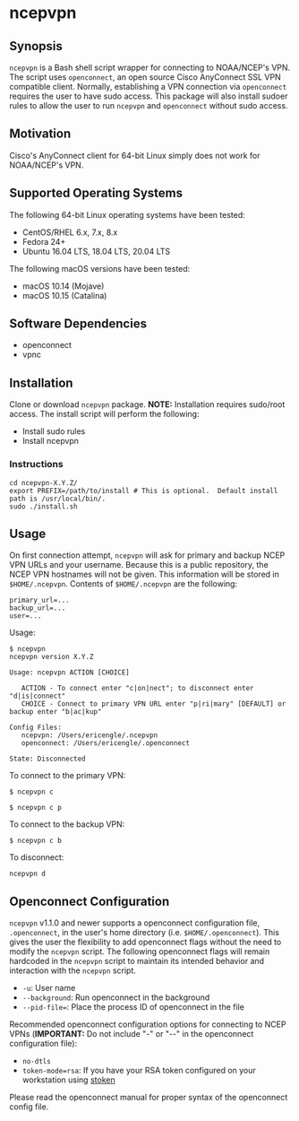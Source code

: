 # ncepvpn

## Synopsis

`ncepvpn` is a Bash shell script wrapper for connecting to NOAA/NCEP's VPN. The script uses `openconnect`, an open source Cisco AnyConnect SSL VPN compatible client. Normally, establishing a VPN connection via `openconnect` requires the user to have sudo access. This package will also install sudoer rules to allow the user to run `ncepvpn` and `openconnect` without sudo access.

## Motivation

Cisco's AnyConnect client for 64-bit Linux simply does not work for NOAA/NCEP's VPN.

## Supported Operating Systems

The following 64-bit Linux operating systems have been tested:

* CentOS/RHEL 6.x, 7.x, 8.x
* Fedora 24+
* Ubuntu 16.04 LTS, 18.04 LTS, 20.04 LTS

The following macOS versions have been tested:

* macOS 10.14 (Mojave)
* macOS 10.15 (Catalina)

## Software Dependencies

* openconnect
* vpnc

## Installation

Clone or download `ncepvpn` package.  **NOTE:**  Installation requires sudo/root access.  The install script will perform the following:

* Install sudo rules
* Install ncepvpn

### Instructions

```shell
cd ncepvpn-X.Y.Z/
export PREFIX=/path/to/install # This is optional.  Default install path is /usr/local/bin/.
sudo ./install.sh
```

## Usage

On first connection attempt, `ncepvpn` will ask for primary and backup NCEP VPN URLs and your username.  Because this is a public repository, the NCEP VPN hostnames will not be given.  This information will be stored in `$HOME/.ncepvpn`.  Contents of `$HOME/.ncepvpn` are the following:

```
primary_url=...
backup_url=...
user=...
```

Usage:

```shell
$ ncepvpn
ncepvpn version X.Y.Z

Usage: ncepvpn ACTION [CHOICE]

   ACTION - To connect enter "c|on|nect"; to disconnect enter "d|is|connect"
   CHOICE - Connect to primary VPN URL enter "p|ri|mary" [DEFAULT] or backup enter "b|ac|kup"

Config Files:
   ncepvpn: /Users/ericengle/.ncepvpn
   openconnect: /Users/ericengle/.openconnect

State: Disconnected
```

To connect to the primary VPN:

```shell
$ ncepvpn c
```

```shell
$ ncepvpn c p
```

To connect to the backup VPN:

```shell
$ ncepvpn c b
```

To disconnect:

```shell
ncepvpn d
```

## Openconnect Configuration

`ncepvpn` v1.1.0 and newer supports a openconnect configuration file, `.openconnect`, in the user's home directory (i.e. `$HOME/.openconnect`).  This gives the user the flexibility to add openconnect flags without the need to modify the `ncepvpn` script.  The following openconnect flags will remain hardcoded in the `ncepvpn` script to maintain its intended behavior and interaction with the `ncepvpn` script.

- `-u`: User name
- `--background`: Run openconnect in the background
- `--pid-file=`: Place the process ID of openconnect in the file

Recommended openconnect configuration options for connecting to NCEP VPNs (**IMPORTANT:** Do not include "-" or "--" in the openconnect configuration file):

- `no-dtls`
- `token-mode=rsa`: If you have your RSA token configured on your workstation using [stoken](https://github.com/cernekee/stoken)

Please read the openconnect manual for proper syntax of the openconnect config file.
